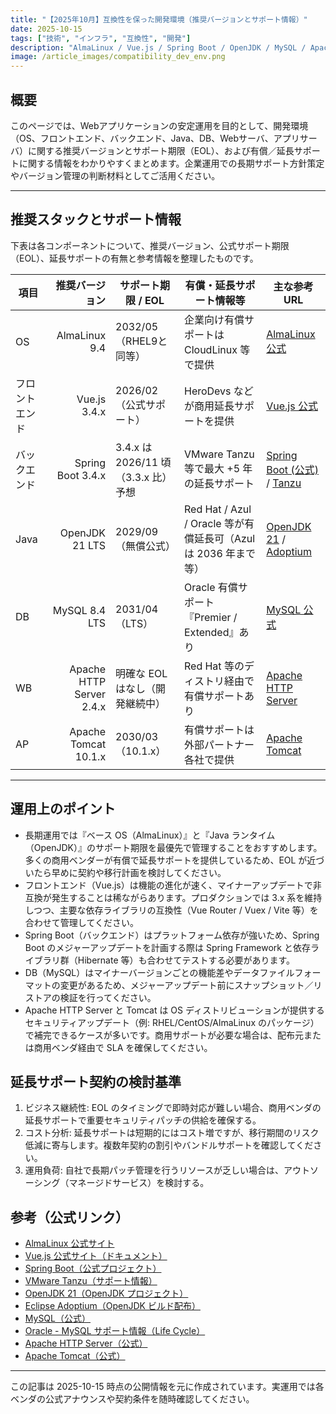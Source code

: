 ```yaml
---
title: "【2025年10月】互換性を保った開発環境（推奨バージョンとサポート情報）"
date: 2025-10-15
tags: ["技術", "インフラ", "互換性", "開発"]
description: "AlmaLinux / Vue.js / Spring Boot / OpenJDK / MySQL / Apache / Tomcat の推奨バージョンとサポート期間、延長サポート情報をまとめた運用ガイド。"
image: /article_images/compatibility_dev_env.png
---
```


## 概要

このページでは、Webアプリケーションの安定運用を目的として、開発環境（OS、フロントエンド、バックエンド、Java、DB、Webサーバ、アプリサーバ）に関する推奨バージョンとサポート期限（EOL）、および有償／延長サポートに関する情報をわかりやすくまとめます。企業運用での長期サポート方針策定やバージョン管理の判断材料としてご活用ください。

---

## 推奨スタックとサポート情報

下表は各コンポーネントについて、推奨バージョン、公式サポート期限（EOL）、延長サポートの有無と参考情報を整理したものです。

| 項目           |           推奨バージョン | サポート期限 / EOL                  | 有償・延長サポート情報等                                        | 主な参考URL                                                                                       |
| -------------- | -----------------------: | ----------------------------------- | --------------------------------------------------------------- | ------------------------------------------------------------------------------------------------- |
| OS             |            AlmaLinux 9.4 | 2032/05（RHEL9と同等）              | 企業向け有償サポートは CloudLinux 等で提供                      | [AlmaLinux 公式](https://almalinux.org/)                                                          |
| フロントエンド |             Vue.js 3.4.x | 2026/02（公式サポート）             | HeroDevs などが商用延長サポートを提供                           | [Vue.js 公式](https://vuejs.org/)                                                                 |
| バックエンド   |        Spring Boot 3.4.x | 3.4.x は 2026/11 頃（3.3.x 比）予想 | VMware Tanzu 等で最大 +5 年の延長サポート                       | [Spring Boot (公式)](https://spring.io/projects/spring-boot) / [Tanzu](https://tanzu.vmware.com/) |
| Java           |           OpenJDK 21 LTS | 2029/09（無償公式）                 | Red Hat / Azul / Oracle 等が有償延長可（Azul は 2036 年まで等） | [OpenJDK 21](https://openjdk.org/projects/jdk/21/) / [Adoptium](https://adoptium.net/)            |
| DB             |            MySQL 8.4 LTS | 2031/04（LTS）                      | Oracle 有償サポート『Premier / Extended』あり                   | [MySQL 公式](https://www.mysql.com/)                                                              |
| WB             | Apache HTTP Server 2.4.x | 明確な EOL はなし（開発継続中）     | Red Hat 等のディストリ経由で有償サポートあり                    | [Apache HTTP Server](https://httpd.apache.org/)                                                   |
| AP             |     Apache Tomcat 10.1.x | 2030/03（10.1.x）                   | 有償サポートは外部パートナー各社で提供                          | [Apache Tomcat](https://tomcat.apache.org/)                                                       |

---

## 運用上のポイント

- 長期運用では『ベース OS（AlmaLinux）』と『Java ランタイム（OpenJDK）』のサポート期限を最優先で管理することをおすすめします。多くの商用ベンダーが有償で延長サポートを提供しているため、EOL が近づいたら早めに契約や移行計画を検討してください。
- フロントエンド（Vue.js）は機能の進化が速く、マイナーアップデートで非互換が発生することは稀ながらあります。プロダクションでは 3.x 系を維持しつつ、主要な依存ライブラリの互換性（Vue Router / Vuex / Vite 等）を合わせて管理してください。
- Spring Boot（バックエンド）はプラットフォーム依存が強いため、Spring Boot のメジャーアップデートを計画する際は Spring Framework と依存ライブラリ群（Hibernate 等）も合わせてテストする必要があります。
- DB（MySQL）はマイナーバージョンごとの機能差やデータファイルフォーマットの変更があるため、メジャーアップデート前にスナップショット／リストアの検証を行ってください。
- Apache HTTP Server と Tomcat は OS ディストリビューションが提供するセキュリティアップデート（例: RHEL/CentOS/AlmaLinux のパッケージ）で補完できるケースが多いです。商用サポートが必要な場合は、配布元または商用ベンダ経由で SLA を確保してください。

## 延長サポート契約の検討基準

1. ビジネス継続性: EOL のタイミングで即時対応が難しい場合、商用ベンダの延長サポートで重要セキュリティパッチの供給を確保する。
2. コスト分析: 延長サポートは短期的にはコスト増ですが、移行期間のリスク低減に寄与します。複数年契約の割引やバンドルサポートを確認してください。
3. 運用負荷: 自社で長期パッチ管理を行うリソースが乏しい場合は、アウトソーシング（マネージドサービス）を検討する。

## 参考（公式リンク）

- [AlmaLinux 公式サイト](https://almalinux.org/)
- [Vue.js 公式サイト（ドキュメント）](https://vuejs.org/)
- [Spring Boot（公式プロジェクト）](https://spring.io/projects/spring-boot)
- [VMware Tanzu（サポート情報）](https://tanzu.vmware.com/)
- [OpenJDK 21（OpenJDK プロジェクト）](https://openjdk.org/projects/jdk/21/)
- [Eclipse Adoptium（OpenJDK ビルド配布）](https://adoptium.net/)
- [MySQL（公式）](https://www.mysql.com/)
- [Oracle - MySQL サポート情報（Life Cycle）](https://www.oracle.com/support/lifetime-support/products/mysql.html)
- [Apache HTTP Server（公式）](https://httpd.apache.org/)
- [Apache Tomcat（公式）](https://tomcat.apache.org/)

---

この記事は 2025-10-15 時点の公開情報を元に作成されています。実運用では各ベンダの公式アナウンスや契約条件を随時確認してください。
